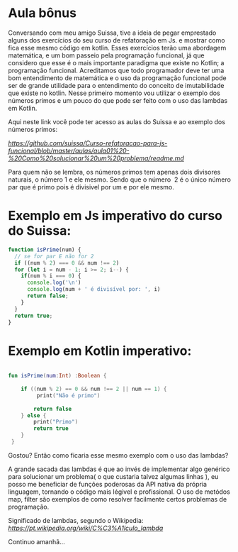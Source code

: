 # Aula bônus

Conversando com meu amigo Suissa, tive a ideia de pegar emprestado alguns dos exercícios do seu curso de refatoração em Js.
e mostrar como fica esse mesmo código em kotlin. Esses exercícios terão uma abordagem matemática, e um bom passeio pela programação funcional, já que considero que esse é o mais importante paradigma que existe no Kotlin; a programação funcional. Acreditamos que todo programador deve ter uma bom entendimento de matemática e o uso da programação funcional pode ser de grande utilidade para o entendimento do conceito de imutabilidade que existe no kotlin. Nesse primeiro momento vou utilizar o exemplo dos números primos e um pouco do que pode ser feito com o uso das lambdas em Kotlin.

Aqui neste link você pode ter acesso as aulas do Suissa e ao exemplo dos números primos:

*https://github.com/suissa/Curso-refatoracao-para-js-funcional/blob/master/aulas/aula01%20-%20Como%20solucionar%20um%20problema/readme.md*


Para quem não se lembra, os números primos tem apenas dois divisores naturais, o número  1 e ele mesmo. Sendo que o número  2 é o único número par que é primo pois é divisivel por um e por ele mesmo.

# Exemplo em Js imperativo do curso do Suissa:

```js
function isPrime(num) { 
  // se for par E não for 2
  if ((num % 2) === 0 && num !== 2)
  for (let i = num - 1; i >= 2; i--) {
    if(num % i === 0) {
      console.log('\n')
      console.log(num + ' é divisível por: ', i)
      return false;
    }
  }
  return true;
}

```
# Exemplo em Kotlin imperativo:

```kotlin

fun isPrime(num:Int) :Boolean {
    
    if ((num % 2) == 0 && num !== 2 || num == 1) {
         print("Não é primo")
        
        return false
    } else {
        print("Primo")
        return true
    }
 }

```

Gostou?
Então como ficaria esse mesmo exemplo com o uso das lambdas?

A grande sacada das lambdas é que ao invés de implementar algo genérico para solucionar um problema( o que custaria talvez algumas linhas ), eu posso me beneficiar de funções poderosas da API nativa da própria linguagem, tornando o código mais légivel e profissional. O uso de metódos map, filter são exemplos de como resolver facilmente certos problemas de programação.


Significado de lambdas, segundo o Wikipedia:
*https://pt.wikipedia.org/wiki/C%C3%A1lculo_lambda*


Continuo amanhã...

